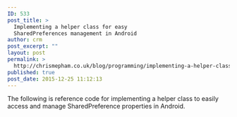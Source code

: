 ```yaml
---
ID: 533
post_title: >
  Implementing a helper class for easy
  SharedPreferences management in Android
author: crm
post_excerpt: ""
layout: post
permalink: >
  http://chrismepham.co.uk/blog/programming/implementing-a-helper-class-for-easy-sharedpreferences-management-in-android/
published: true
post_date: 2015-12-25 11:12:13
---
```

The following is reference code for implementing a helper class to easily access and manage SharedPreference properties in Android.

<script src="https://gist.github.com/final60/7cb542d58d7b3aa50360.js"></script>